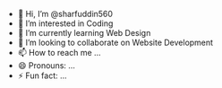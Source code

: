- 👋 Hi, I’m @sharfuddin560
- 👀 I’m interested in Coding
- 🌱 I’m currently learning Web Design
- 💞️ I’m looking to collaborate on Website Development
- 📫 How to reach me ...
- 😄 Pronouns: ...
- ⚡ Fun fact: ...

<!---
sharfuddin560/sharfuddin560 is a ✨ special ✨ repository because its `README.md` (this file) appears on your GitHub profile.
You can click the Preview link to take a look at your changes.
--->
